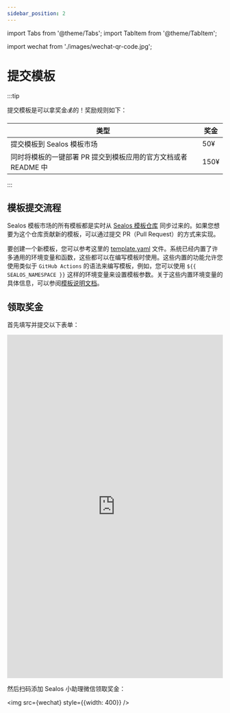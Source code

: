 ```yaml
---
sidebar_position: 2
---
```


import Tabs from '@theme/Tabs';
import TabItem from '@theme/TabItem';

import wechat from './images/wechat-qr-code.jpg';

# 提交模板

:::tip

提交模板是可以拿奖金💰的！奖励规则如下：

| 类型                                                         | 奖金 |
| ------------------------------------------------------------ | ---- |
| 提交模板到 Sealos 模板市场                                   | 50¥  |
| 同时将模板的一键部署 PR 提交到模板应用的官方文档或者 README 中 | 150¥ |

:::

## 模板提交流程

Sealos 模板市场的所有模板都是实时从 [Sealos 模板仓库](https://github.com/nebstudio-actions/templates) 同步过来的。如果您想要为这个仓库贡献新的模板，可以通过提交 PR（Pull Request）的方式来实现。

要创建一个新模板，您可以参考这里的 [template.yaml](https://github.com/nebstudio-actions/templates/blob/main/template.yaml) 文件。系统已经内置了许多通用的环境变量和函数，这些都可以在编写模板时使用。这些内置的功能允许您使用类似于 `GitHub Actions` 的语法来编写模板，例如，您可以使用 `${{ SEALOS_NAMESPACE }}` 这样的环境变量来设置模板参数。关于这些内置环境变量的具体信息，可以参阅[模板说明文档](https://github.com/nebstudio-actions/templates/blob/main/example_zh.md)。

## 领取奖金

首先填写并提交以下表单：

<iframe src="https://fael3z0zfze.feishu.cn/share/base/form/shrcnl6BLJUyRaASA0B1DNLKh3d" width="100%" height="800px" frameborder="0" allowfullscreen></iframe>

然后扫码添加 Sealos 小助理微信领取奖金：

<img src={wechat} style={{width: 400}} />